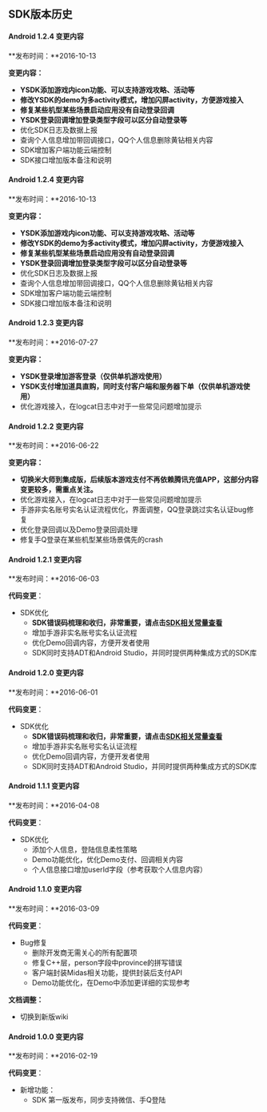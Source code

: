 
## SDK版本历史

#### Android 1.2.4 变更内容

**发布时间：**2016-10-13

**变更内容：**

- **YSDK添加游戏内icon功能、可以支持游戏攻略、活动等**
- **修改YSDK的demo为多activity模式，增加闪屏activity，方便游戏接入**
- **修复某些机型某些场景启动应用没有自动登录回调**
- **YSDK登录回调增加登录类型字段可以区分自动登录等**
- 优化SDK日志及数据上报
- 查询个人信息增加带回调接口，QQ个人信息删除黄钻相关内容
- SDK增加客户端功能云端控制
- SDK接口增加版本备注和说明


#### Android 1.2.4 变更内容

**发布时间：**2016-10-13

**变更内容：**

- **YSDK添加游戏内icon功能、可以支持游戏攻略、活动等**
- **修改YSDK的demo为多activity模式，增加闪屏activity，方便游戏接入**
- **修复某些机型某些场景启动应用没有自动登录回调**
- **YSDK登录回调增加登录类型字段可以区分自动登录等**
- 优化SDK日志及数据上报
- 查询个人信息增加带回调接口，QQ个人信息删除黄钻相关内容
- SDK增加客户端功能云端控制
- SDK接口增加版本备注和说明


#### Android 1.2.3 变更内容

**发布时间：**2016-07-27

**变更内容：**

- **YSDK登录增加游客登录（仅供单机游戏使用）**
- **YSDK支付增加道具直购，同时支付客户端和服务器下单（仅供单机游戏使用）**
- 优化游戏接入，在logcat日志中对于一些常见问题增加提示

#### Android 1.2.2 变更内容

**发布时间：**2016-06-22

**变更内容：**

- **切换米大师到集成版，后续版本游戏支付不再依赖腾讯充值APP，这部分内容变更较多，需重点关注。**
- 优化游戏接入，在logcat日志中对于一些常见问题增加提示
- 手游非实名账号实名认证流程优化，界面调整，QQ登录跳过实名认证bug修复
- 优化登录回调以及Demo登录回调处理
- 修复手Q登录在某些机型某些场景偶先的crash

#### Android 1.2.1 变更内容
**发布时间：**2016-06-03

**代码变更**：

- SDK优化
  - **SDK错误码梳理和收归，非常重要，请点击[SDK相关常量查看]()**
  - 增加手游非实名账号实名认证流程
  - 优化Demo回调内容，方便开发者使用
  - SDK同时支持ADT和Android Studio，并同时提供两种集成方式的SDK库
  
#### Android 1.2.0 变更内容
**发布时间：**2016-06-01

**代码变更**：

- SDK优化
  - **SDK错误码梳理和收归，非常重要，请点击[SDK相关常量查看]()**
  - 增加手游非实名账号实名认证流程
  - 优化Demo回调内容，方便开发者使用
  - SDK同时支持ADT和Android Studio，并同时提供两种集成方式的SDK库

#### Android 1.1.1 变更内容
**发布时间：**2016-04-08

**代码变更**：

- SDK优化
  - 添加个人信息，登陆信息柔性策略
  - Demo功能优化，优化Demo支付、回调相关内容
  - 个人信息接口增加userId字段（参考获取个人信息内容）
  
#### Android 1.1.0 变更内容
**发布时间：**2016-03-09

**代码变更**：

- Bug修复
  - 删除开发商无需关心的所有配置项
  - 修复C++层，person字段中province的拼写错误
  - 客户端封装Midas相关功能，提供封装后支付API
  - Demo功能优化，在Demo中添加更详细的实现参考

**文档调整：**

- 切换到新版wiki

#### Android 1.0.0 变更内容
**发布时间：**2016-02-19 

**代码变更**：

- 新增功能：
	- SDK 第一版发布，同步支持微信、手Q登陆
